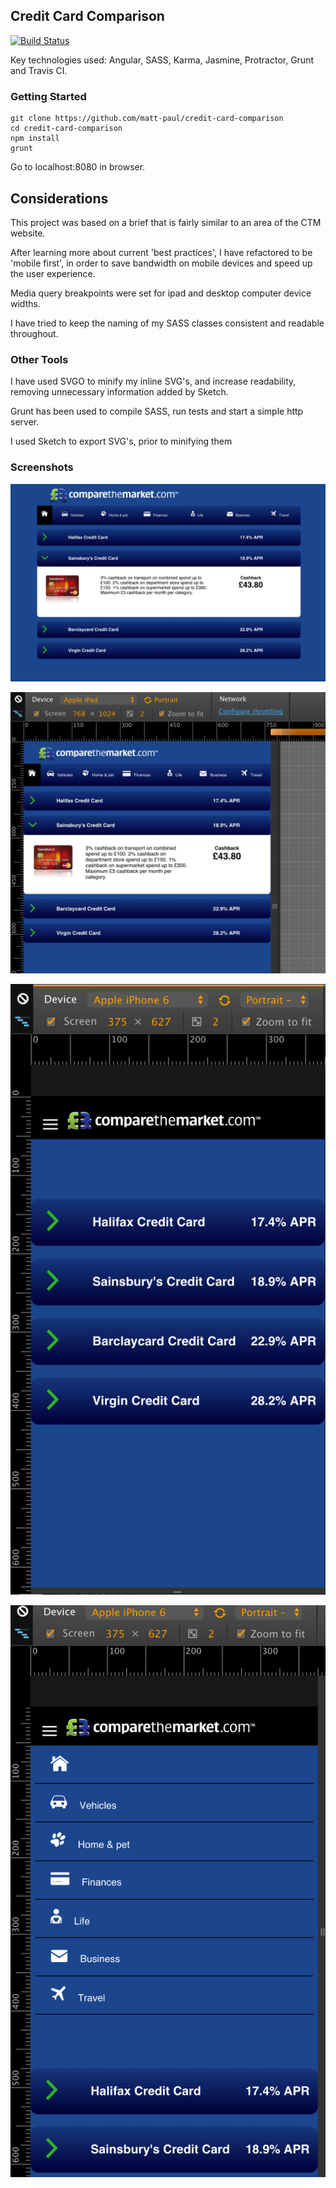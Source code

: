 ## Credit Card Comparison        
[![Build Status](https://travis-ci.org/matt-paul/credit-card-comparison.svg?branch=master)](https://travis-ci.org/matt-paul/credit-card-comparison)

Key technologies used: Angular, SASS, Karma, Jasmine, Protractor, Grunt and Travis CI.

### Getting Started

```
git clone https://github.com/matt-paul/credit-card-comparison
cd credit-card-comparison
npm install
grunt
```

Go to localhost:8080 in browser.


## Considerations

This project was based on a brief that is fairly similar to an area of the CTM website.

After learning more about current 'best practices', I have refactored to be
'mobile first', in order to save bandwidth on mobile devices and speed up the user
experience.

Media query breakpoints were set for ipad and desktop computer device widths.

I have tried to keep the naming of my SASS classes consistent and readable
throughout.


### Other Tools
I have used SVGO to minify my inline SVG's, and increase readability, removing
unnecessary information added by Sketch.

Grunt has been used to compile SASS, run tests and start a simple http server.

I used Sketch to export SVG's, prior to minifying them


### Screenshots

![desktop view](/finished%20screenshots/ctm-desktop.png)

![ipad view](/finished%20screenshots/ctm-ipad.png)

![phone-menu-closed](/finished%20screenshots/ctm-phone-menu-closed.png)

![phone-menu-open](/finished%20screenshots/ctm-phone-menu-open.png)

